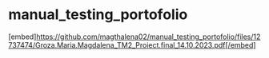 # manual_testing_portofolio
[embed]https://github.com/magthalena02/manual_testing_portofolio/files/12737474/Groza.Maria.Magdalena_TM2_Proiect.final_14.10.2023.pdf[/embed]

